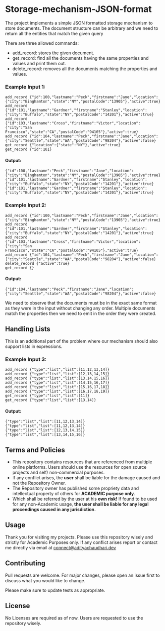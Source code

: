# Storage-mechanism-JSON-format
The project implements a simple JSON formatted storage mechanism to store documents. The document structure can be arbitrary and we need to return all the entities that match the given query

There are three allowed commands:
- add_record: stores the given document.
- get_record: find all the documents having the same properties and values and print them out.
- delete_record: removes all the documents matching the properties and values.

### Example Input 1:
```
add_record {"id":100,"lastname":"Peck","firstname":"Jane","location":{"city":"Binghamton","state":"NY","postalCode":"13905"},"active":true}
add_record {"id":101,"lastname":"Gardner","firstname":"Stanley","location":{"city":"Buffalo","state":"NY","postalCode":"14201"},"active":true}
add_record {"id":103,"lastname":"Cross","firstname":"Victor","location":{"city":"San Francisco","state":"CA","postalCode":"94105"},"active":true}
add_record {"id":104,"lastname":"Peck","firstname":"Jane","location":{"city":"Seattle","state":"WA","postalCode":"98204"},"active":false}
get_record {"location":{"state":"NY"},"active":true}
get_record {"id":101}

```
#### Output:
```
{"id":100,"lastname":"Peck","firstname":"Jane","location":{"city":"Binghamton","state":"NY","postalCode":"13905"},"active":true}
{"id":101,"lastname":"Gardner","firstname":"Stanley","location":{"city":"Buffalo","state":"NY","postalCode":"14201"},"active":true}
{"id":101,"lastname":"Gardner","firstname":"Stanley","location":{"city":"Buffalo","state":"NY","postalCode":"14201"},"active":true}
```

### Example Input 2:
```
add_record {"id":100,"lastname":"Peck","firstname":"Jane","location":{"city":"Binghamton","state":"NY","postalCode":"13905"},"active":true}
add_record {"id":101,"lastname":"Gardner","firstname":"Stanley","location":{"city":"Buffalo","state":"NY","postalCode":"14201"},"active":true}
add_record {"id":103,"lastname":"Cross","firstname":"Victor","location":{"city":"San Francisco","state":"CA","postalCode":"94105"},"active":true}
add_record {"id":104,"lastname":"Peck","firstname":"Jane","location":{"city":"Seattle","state":"WA","postalCode":"98204"},"active":false}
delete_record {"active":true}
get_record {}

```

#### Output:
```
{"id":104,"lastname":"Peck","firstname":"Jane","location":{"city":"Seattle","state":"WA","postalCode":"98204"},"active":false}
```

We need to observe that the documents must be in the exact same format as they were in the input without changing any order. Multiple documents match the properties then we need to emit in the order they were created.

## Handling Lists

This is an additional part of the problem where our mechanism should also support lists in expressions.
### Example Input 3:
```
add_record {"type":"list","list":[11,12,13,14]}
add_record {"type":"list","list":[12,13,14,15]}
add_record {"type":"list","list":[13,14,15,16]}
add_record {"type":"list","list":[14,15,16,17]}
add_record {"type":"list","list":[15,16,17,18]}
add_record {"type":"list","list":[16,17,18,19]}
get_record {"type":"list","list":[11]}
get_record {"type":"list","list":[13,14]}
```
#### Output:
```
{"type":"list","list":[11,12,13,14]}
{"type":"list","list":[11,12,13,14]}
{"type":"list","list":[12,13,14,15]}
{"type":"list","list":[13,14,15,16]}
```

## Terms and Policies

- This repository contains resources that are referenced from multiple online platforms. Users should use the resources for open source projects and self/ non-commercial purposes.
- If any conflict arises, the **user** shall be liable for the damage caused and not the Repository Owner.
- The Repository owner has published some propriety data and intellectual property of others for **ACADEMIC purpose only**.
- Which shall be referred by the user at his **own risk!** If found to be used for any non-Academic usage, **the user shall be liable for any legal proceedings caused in any jurisdiction.**

## Usage

Thank you for visiting my projects. Please use this repository wisely and strictly for Academic Purposes only. If any conflict arises report or contact me directly via email at connect@adityachaudhari.dev

## Contributing
Pull requests are welcome. For major changes, please open an issue first to discuss what you would like to change.

Please make sure to update tests as appropriate.

## License
No Licenses are required as of now. Users are requested to use the repository wisely.